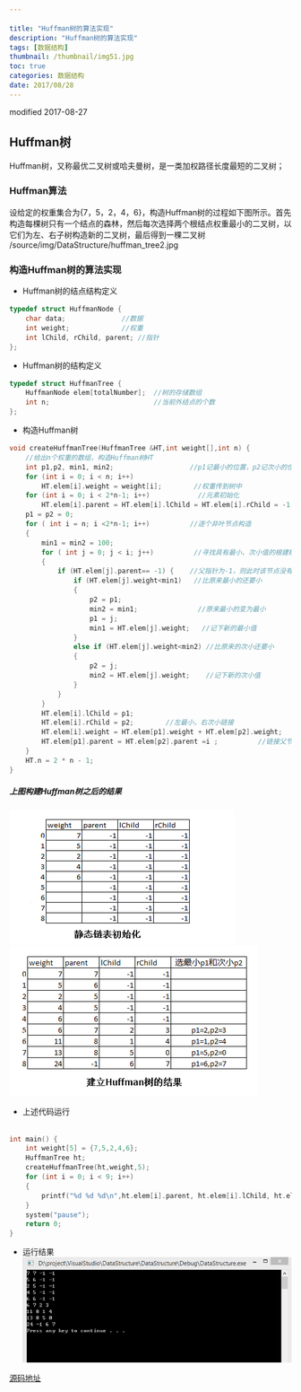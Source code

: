 ```yaml
---

title: "Huffman树的算法实现"
description: "Huffman树的算法实现"
tags: [数据结构]
thumbnail: /thumbnail/img51.jpg
toc: true
categories: 数据结构
date: 2017/08/28
---
```


modified  2017-08-27
## Huffman树

Huffman树，又称最优二叉树或哈夫曼树，是一类加权路径长度最短的二叉树；
<!--more-->
### Huffman算法

设给定的权重集合为{7，5，2，4，6}，构造Huffman树的过程如下图所示。首先构造每棵树只有一个结点的森林，然后每次选择两个根结点权重最小的二叉树，以它们为左、右子树构造新的二叉树，最后得到一棵二叉树
/source/img/DataStructure/huffman_tree2.jpg


### 构造Huffman树的算法实现
* Huffman树的结点结构定义

```c
typedef struct HuffmanNode {
	char data;              //数据
	int weight;             //权重
	int lChild, rChild, parent; //指针
};
```
* Huffman树的结构定义

```c
typedef struct HuffmanTree {
	HuffmanNode elem[totalNumber];  //树的存储数组
	int n;                          //当前外结点的个数
};
```

* 构造Huffman树

```c
void createHuffmanTree(HuffmanTree &HT,int weight[],int n) {
	//给出n个权重的数组，构造Huffman树HT
	int p1,p2, min1, min2;                   //p1记最小的位置，p2记次小的位置，min1是最小的值，min2是次小的值
	for (int i = 0; i < n; i++)
		HT.elem[i].weight = weight[i];        //权重传到树中
	for (int i = 0; i < 2*n-1; i++)            //元素初始化
		HT.elem[i].parent = HT.elem[i].lChild = HT.elem[i].rChild = -1;
	p1 = p2 = 0;
	for ( int i = n; i <2*n-1; i++)          //逐个非叶节点构造
	{
		min1 = min2 = 100;
		for ( int j = 0; j < i; j++)          //寻找具有最小、次小值的根建树
		{
			if (HT.elem[j].parent== -1) {    //父指针为-1，则此时该节点没有父亲
				if (HT.elem[j].weight<min1)   //比原来最小的还要小
				{
					p2 = p1;                   
					min2 = min1;               //原来最小的变为最小
					p1 = j;
					min1 = HT.elem[j].weight;   //记下新的最小值
				}
				else if (HT.elem[j].weight<min2) //比原来的次小还要小
				{
					p2 = j;
					min2 = HT.elem[j].weight;    //记下新的次小值
				}
			}
		}
		HT.elem[i].lChild = p1;
		HT.elem[i].rChild = p2;        //左最小，右次小链接
		HT.elem[i].weight = HT.elem[p1].weight + HT.elem[p2].weight;
		HT.elem[p1].parent = HT.elem[p2].parent =i ;          //链接父节点
	}
	HT.n = 2 * n - 1;
}
```
##### 上图构建Huffman树之后的结果


![](/public/img/DataStructure/huffman_tree.png)
![](/public/img/DataStructure/huffman_tree1.png)


* 上述代码运行

```c

int main() {
	int weight[5] = {7,5,2,4,6};
	HuffmanTree ht;
    createHuffmanTree(ht,weight,5);
	for (int i = 0; i < 9; i++)
	{
		printf("%d %d %d\n",ht.elem[i].parent, ht.elem[i].lChild, ht.elem[i].rChild);
	}
	system("pause");
	return 0;
}
```
* 运行结果
![](/public/img/DataStructure/huffman_tree3.png)



[源码地址](https://github.com/LuciusCS/DataStructure/blob/master/DataStructure/DataStructure/6.5HuffmanTree.cpp)